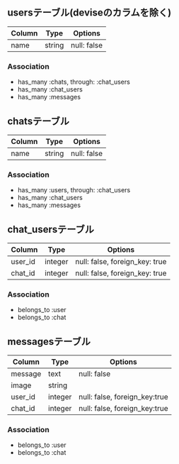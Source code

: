 ## usersテーブル(deviseのカラムを除く)
|Column|Type|Options|
|------|----|-------|
|name|string|null: false|

### Association
- has_many :chats, through: :chat_users
- has_many :chat_users
- has_many :messages


## chatsテーブル
|Column|Type|Options|
|------|----|-------|
|name|string|null: false|

### Association
- has_many :users, through: :chat_users
- has_many :chat_users
- has_many :messages


## chat_usersテーブル
|Column|Type|Options|
|------|----|-------|
|user_id|integer|null: false, foreign_key: true|
|chat_id|integer|null: false, foreign_key: true|

### Association
- belongs_to :user
- belongs_to :chat


## messagesテーブル
|Column|Type|Options|
|------|----|-------|
|message|text|null: false|
|image|string||
|user_id|integer|null: false, foreign_key:true|
|chat_id|integer|null: false, foreign_key:true|

### Association
- belongs_to :user
- belongs_to :chat
